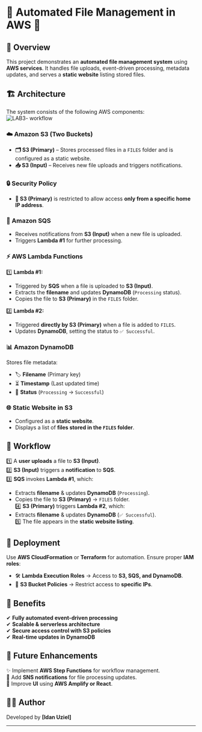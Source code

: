# 📂 Automated File Management in AWS 🚀  

## 📝 Overview  
This project demonstrates an **automated file management system** using **AWS services**. It handles file uploads, event-driven processing, metadata updates, and serves a **static website** listing stored files.  

## 🏗️ Architecture  
The system consists of the following AWS components:  
![LAB3- workflow](https://github.com/user-attachments/assets/4903abe8-fb20-43d6-b648-e7df035be6bc)

### ☁️ Amazon S3 (Two Buckets)  
- **🗂️ S3 (Primary)** – Stores processed files in a `FILES` folder and is configured as a static website.  
- **📥 S3 (Input)** – Receives new file uploads and triggers notifications.  

### 🔒 Security Policy  
- **🔐 S3 (Primary)** is restricted to allow access **only from a specific home IP address**.  

### 📩 Amazon SQS  
- Receives notifications from **S3 (Input)** when a new file is uploaded.  
- Triggers **Lambda #1** for further processing.  

### ⚡ AWS Lambda Functions  
1️⃣ **Lambda #1:**  
   - Triggered by **SQS** when a file is uploaded to **S3 (Input)**.  
   - Extracts the **filename** and updates **DynamoDB** (`Processing` status).  
   - Copies the file to **S3 (Primary)** in the `FILES` folder.  

2️⃣ **Lambda #2:**  
   - Triggered **directly by S3 (Primary)** when a file is added to `FILES`.  
   - Updates **DynamoDB**, setting the status to `✅ Successful`.  

### 📊 Amazon DynamoDB  
Stores file metadata:  
- 🏷️ **Filename** (Primary key)  
- ⏳ **Timestamp** (Last updated time)  
- 📌 **Status** (`Processing` → `Successful`)  

### 🌐 Static Website in S3  
- Configured as a **static website**.  
- Displays a list of **files stored in the `FILES` folder**.  

## 🔄 Workflow  
1️⃣ A **user uploads** a file to **S3 (Input)**.  
2️⃣ **S3 (Input)** triggers a **notification** to **SQS**.  
3️⃣ **SQS** invokes **Lambda #1**, which:  
   - Extracts **filename** & updates **DynamoDB** (`Processing`).  
   - Copies the file to **S3 (Primary)** → `FILES` folder.  
4️⃣ **S3 (Primary)** triggers **Lambda #2**, which:  
   - Extracts **filename** & updates **DynamoDB** (`✅ Successful`).  
5️⃣ The file appears in the **static website listing**.  

## 🚀 Deployment  
Use **AWS CloudFormation** or **Terraform** for automation. Ensure proper **IAM roles**:  
- 🛠️ **Lambda Execution Roles** → Access to **S3, SQS, and DynamoDB**.  
- 🔐 **S3 Bucket Policies** → Restrict access to **specific IPs**.  

## 🎯 Benefits  
✔ **Fully automated event-driven processing**  
✔ **Scalable & serverless architecture**  
✔ **Secure access control with S3 policies**  
✔ **Real-time updates in DynamoDB**  

## 🔮 Future Enhancements  
✨ Implement **AWS Step Functions** for workflow management.  
📢 Add **SNS notifications** for file processing updates.  
🎨 Improve **UI** using **AWS Amplify or React**.  

## 👨‍💻 Author  
Developed by **[Idan Uziel]**  

---
